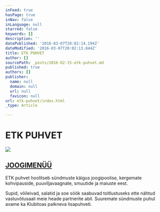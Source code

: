 ```yaml
---
inFeed: true
hasPage: true
inNav: false
inLanguage: null
starred: false
keywords: []
description: ''
datePublished: '2016-03-07T20:02:14.194Z'
dateModified: '2016-03-07T20:02:13.844Z'
title: ETK PUHVET
author: []
sourcePath: _posts/2016-02-15-etk-puhvet.md
published: true
authors: []
publisher:
  name: null
  domain: null
  url: null
  favicon: null
url: etk-puhvet/index.html
_type: Article

---
```

# ETK PUHVET
![](https://the-grid-user-content.s3-us-west-2.amazonaws.com/f54453b7-20df-4516-902e-4068e29a315e.jpg)

## [JOOGIMENÜÜ][0]

ETK puhvet hoolitseb sündmuste käigus joogipoolise, kergemate kohvipauside, puuviljavaagnate, smuutide ja maiuste eest. 

Supid, võileivad, salatid ja soe söök saabuvad toitlustuseks ette nähtud vastuvõtusaali meie heade partnerite abil.
Suuremate sündmuste puhul avame ka Klubitoas paikneva lisapuhveti. 

## 

[0]: MEN%C3%9C%C3%9C